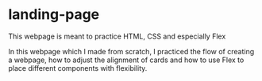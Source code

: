 # landing-page
This webpage is meant to practice HTML, CSS and especially Flex

In this webpage which I made from scratch, I practiced the flow of creating a webpage, how to adjust the alignment of cards and how to use Flex to place different components with flexibility. 